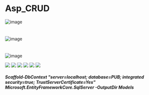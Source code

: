 # Asp_CRUD
![image](https://github.com/JhonnFy/Asp_CRUD/assets/97255802/415646c8-d380-4920-a502-aa04e69e1a34)
#
![image](https://github.com/JhonnFy/Asp_CRUD/assets/97255802/ba23e660-6fc6-42ee-bb1d-3052529f8561)
#
![image](https://github.com/JhonnFy/Asp_CRUD/assets/97255802/10e20915-d27f-4a7c-be12-0df21ea041c1)


![](https://img.shields.io/github/stars/pandao/editor.md.svg) ![](https://img.shields.io/github/forks/pandao/editor.md.svg) ![](https://img.shields.io/github/tag/pandao/editor.md.svg) ![](https://img.shields.io/github/release/pandao/editor.md.svg) ![](https://img.shields.io/github/issues/pandao/editor.md.svg) ![](https://img.shields.io/bower/v/editor.md.svg)
##### Scaffold-DbContext "server=localhost; database=PUB; integrated security=true; TrustServerCertificate=Yes" Microsoft.EntityFrameworkCore.SqlServer -OutputDir Models
